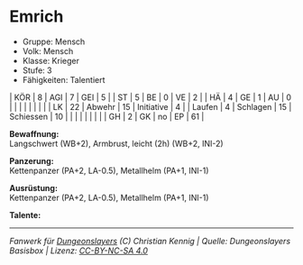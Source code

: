 # Emrich  
- Gruppe: Mensch  
- Volk: Mensch  
- Klasse: Krieger  
- Stufe: 3  
- Fähigkeiten: Talentiert  


| KÖR    | 8  | AGI      | 7  | GEI        | 5  |
| ST     | 5  | BE       | 0  | VE         | 2  |
| HÄ     | 4  | GE       | 1  | AU         | 0  |
|        |    |          |    |            |    |
| LK     | 22 | Abwehr   | 15 | Initiative | 4  |
| Laufen | 4  | Schlagen | 15 | Schiessen  | 10 |
|        |    |          |    |            |    |
| GH     | 2  | GK       | no | EP         | 61 |


**Bewaffnung:**  
Langschwert (WB+2), Armbrust, leicht (2h) (WB+2, INI-2)

**Panzerung:**  
Kettenpanzer (PA+2, LA-0.5), Metallhelm (PA+1, INI-1)

**Ausrüstung:**  
Kettenpanzer (PA+2, LA-0.5), Metallhelm (PA+1, INI-1)

**Talente:**  






___
*Fanwerk für [Dungeonslayers](https://www.dungeonslayers.net/) (C) Christian Kennig | Quelle: Dungeonslayers Basisbox | Lizenz: [CC-BY-NC-SA 4.0](https://creativecommons.org/licenses/by-nc-sa/4.0/deed.de)*